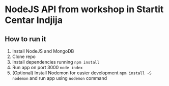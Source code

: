 # NodeJS API from workshop in Startit Centar Indjija

## How to run it
1. Install NodeJS and MongoDB
2. Clone repo
3. Install dependencies running `npm install`
4. Run app on port 3000 `node index`
5. (Optional) Install Nodemon for easier development `npm install -S nodemon` and run app using `nodemon` command